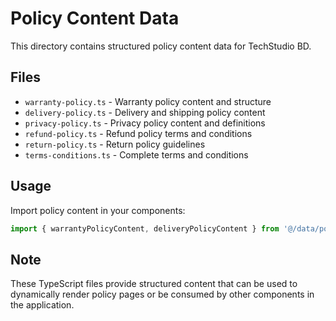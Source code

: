 # Policy Content Data

This directory contains structured policy content data for TechStudio BD.

## Files

- `warranty-policy.ts` - Warranty policy content and structure
- `delivery-policy.ts` - Delivery and shipping policy content
- `privacy-policy.ts` - Privacy policy content and definitions
- `refund-policy.ts` - Refund policy terms and conditions
- `return-policy.ts` - Return policy guidelines
- `terms-conditions.ts` - Complete terms and conditions

## Usage

Import policy content in your components:

```typescript
import { warrantyPolicyContent, deliveryPolicyContent } from '@/data/policies';
```

## Note

These TypeScript files provide structured content that can be used to dynamically render policy pages or be consumed by other components in the application.
